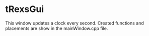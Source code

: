 # tRexsGui
This window updates a clock every second. 
Created functions and placements are show in the mainWindow.cpp file.
